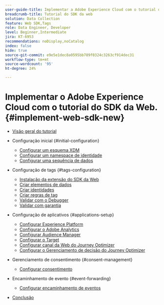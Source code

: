 ```yaml
---
user-guide-title: Implementar a Adobe Experience Cloud com o tutorial do SDK da web
breadcrumb-title: Tutorial do SDK da web
solution: Data Collection
feature: Web SDK,Tags
role: Data Engineer, Developer
level: Beginner,Intermediate
jira: KT-6953
recommendations: noDisplay,noCatalog
index: false
hide: true
source-git-commit: e9e5e1dec8a0595bb789f0324c3263cf914dec31
workflow-type: tm+mt
source-wordcount: '95'
ht-degree: 24%

---
```



# Implementar o Adobe Experience Cloud com o tutorial do SDK da Web. {#implement-web-sdk-new}

+ [Visão geral do tutorial](overview.md)
+ Configuração inicial {#initial-configuration}
   + [Configurar um esquema XDM](configure-schemas.md)
   + [Configurar um namespace de identidade](configure-identities.md)
   + [Configurar uma sequência de dados](configure-datastream.md)

+ Configuração de tags {#tags-configuration}
   + [Instalação da extensão do SDK da Web](install-web-sdk.md)
   + [Criar elementos de dados](create-data-elements.md)
   + [Criar identidades](create-identities.md)
   + [Criar regras de tag](create-tag-rule.md)
   + [Validar com o Debugger](validate-with-debugger.md)
   + [Validar com garantia](validate-with-assurance.md)

+ Configuração de aplicativos {#applications-setup}
   + [Configurar Experience Platform](setup-experience-platform.md)
   + [Configurar o Adobe Analytics](setup-analytics.md)
   + [Configurar Audience Manager](setup-audience-manager.md)
   + [Configurar o Target](setup-target.md)
   + [Configurar canal da Web do Journey Optimizer](setup-web-channel.md)
   + [Configurar o Gerenciamento de decisão do Journey Optimizer](setup-decision-management.md)

+ Gerenciamento de consentimento {#consent-management}
   + [Configurar consentimento](setup-consent.md)

+ Encaminhamento de evento {#event-forwarding}
   + [Configurar encaminhamento de eventos](setup-event-forwarding.md)

+ [Conclusão](conclusion.md)


